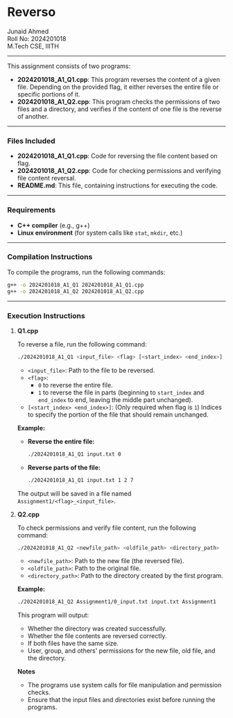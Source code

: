 <!-- To view the README.md in proper format open preview-->
# Reverso

Junaid Ahmed  
Roll No: 2024201018  
M.Tech CSE, IIITH

---

This assignment consists of two programs:

- **2024201018_A1_Q1.cpp**: This program reverses the content of a given file. Depending on the provided flag, it either reverses the entire file or specific portions of it.
- **2024201018_A1_Q2.cpp**: This program checks the permissions of two files and a directory, and verifies if the content of one file is the reverse of another.

---

### Files Included

- **2024201018_A1_Q1.cpp**: Code for reversing the file content based on flag.
- **2024201018_A1_Q2.cpp**: Code for checking permissions and verifying file content reversal.
- **README.md**: This file, containing instructions for executing the code.

---

### Requirements

- **C++ compiler** (e.g., g++)
- **Linux environment** (for system calls like `stat`, `mkdir`, etc.)

---

### Compilation Instructions

To compile the programs, run the following commands:

```bash
g++ -o 2024201018_A1_Q1 2024201018_A1_Q1.cpp
g++ -o 2024201018_A1_Q2 2024201018_A1_Q2.cpp 
```
---

### Execution Instructions

1. **Q1.cpp**

   To reverse a file, run the following command:

   ```bash
   ./2024201018_A1_Q1 <input_file> <flag> [<start_index> <end_index>]
   ```

   - `<input_file>`: Path to the file to be reversed.
   - `<flag>`:
     - `0` to reverse the entire file.
     - `1` to reverse the file in parts (beginning to `start_index` and `end_index` to end, leaving the middle part unchanged).
   - `[<start_index> <end_index>]`: (Only required when flag is `1`) Indices to specify the portion of the file that should remain unchanged.

   **Example:**

   - **Reverse the entire file:**

     ```bash
     ./2024201018_A1_Q1 input.txt 0
     ```

   - **Reverse parts of the file:**

     ```bash
     ./2024201018_A1_Q1 input.txt 1 2 7
     ```

   The output will be saved in a file named `Assignment1/<flag>_<input_file>`.

2. **Q2.cpp**

   To check permissions and verify file content, run the following command:

   ```bash
   ./2024201018_A1_Q2 <newfile_path> <oldfile_path> <directory_path>
   ```

   - `<newfile_path>`: Path to the new file (the reversed file).
   - `<oldfile_path>`: Path to the original file.
   - `<directory_path>`: Path to the directory created by the first program.

   **Example:**

   ```bash
   ./2024201018_A1_Q2 Assignment1/0_input.txt input.txt Assignment1
   ```

   This program will output:
   - Whether the directory was created successfully.
   - Whether the file contents are reversed correctly.
   - If both files have the same size.
   - User, group, and others' permissions for the new file, old file, and the directory.

   **Notes**
   - The programs use system calls for file manipulation and permission checks.
   - Ensure that the input files and directories exist before running the programs.
